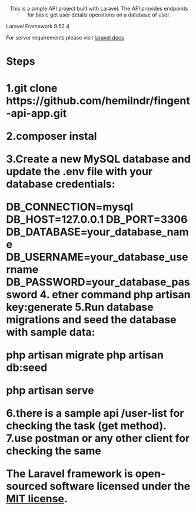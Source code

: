 <p align="center">This is a simple API project built with Laravel. The API provides endpoints for basic get user details  operations on a database of user.

</p>
<p> Laravel Framework 9.52.4</p>

<p> For server requirements please visit <a href="https://laravel.com/docs/9.x/installation">laravel docs</a></p>

<h1>Steps <h1>
1.git clone https://github.com/hemilndr/fingent-api-app.git

2.composer instal 

3.Create a new MySQL database and update the .env file with your database credentials:


DB_CONNECTION=mysql
DB_HOST=127.0.0.1
DB_PORT=3306
DB_DATABASE=your_database_name
DB_USERNAME=your_database_username
DB_PASSWORD=your_database_password
4. etner command php artisan key:generate
5.Run database migrations and seed the database with sample data:

php artisan migrate
php artisan db:seed

php artisan serve

6.there is a sample api /user-list for checking the task (get method).
7.use postman or any other client for checking the same


The Laravel framework is open-sourced software licensed under the [MIT license](https://opensource.org/licenses/MIT).
